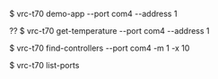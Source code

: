 $ vrc-t70 demo-app --port com4 --address 1

?? $ vrc-t70 get-temperature --port com4 --address 1

$ vrc-t70 find-controllers --port com4 -m 1 -x 10

$ vrc-t70 list-ports
